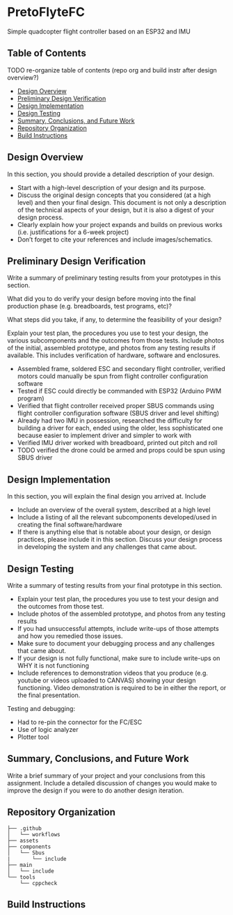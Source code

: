# PretoFlyteFC

Simple quadcopter flight controller based on an ESP32 and IMU

## Table of Contents

TODO re-organize table of contents (repo org and build instr after design overview?)

- [Design Overview](#design-overview)
- [Preliminary Design Verification](#preliminary-design-verification)
- [Design Implementation](#design-implementation)
- [Design Testing](#design-testing)
- [Summary, Conclusions, and Future Work](#summary-conclusions-and-future-work)
- [Repository Organization](#repository-organization)
- [Build Instructions](#build-instructions)

## Design Overview

In this section, you should provide a detailed description of your design.

- Start with a high-level description of your design and its purpose.
- Discuss the original design concepts that you considered (at a high level) and then your
  final design. This document is not only a description of the technical aspects of your
  design, but it is also a digest of your design process.
- Clearly explain how your project expands and builds on previous works (i.e. justifications
  for a 6-week project)
- Don’t forget to cite your references and include images/schematics.

## Preliminary Design Verification

Write a summary of preliminary testing results from your prototypes in this section.

What did you to do verify your design before moving into the final production phase (e.g. breadboards,
test programs, etc)?

What steps did you take, if any, to determine the feasibility of your design?

Explain your test plan, the procedures you use to test your design, the various subcomponents and the outcomes from those tests. Include photos of the initial, assembled
prototype, and photos from any testing results if available. This includes verification of hardware, software and enclosures.

- Assembled frame, soldered ESC and secondary flight controller, verified motors could manually be spun from flight controller configuration software
- Tested if ESC could directly be commanded with ESP32 (Arduino PWM program)
- Verified that flight controller received proper SBUS commands using flight controller configuration software (SBUS driver and level shifting)
- Already had two IMU in possession, researched the difficulty for building a driver for each, ended using the older, less sophisticated one because easier to implement driver and simpler to work with
- Verified IMU driver worked with breadboard, printed out pitch and roll
- TODO verified the drone could be armed and props could be spun using SBUS driver

## Design Implementation

In this section, you will explain the final design you arrived at. Include

- Include an overview of the overall system, described at a high level
- Include a listing of all the relevant subcomponents developed/used in creating the
  final software/hardware
- If there is anything else that is notable about your design, or design practices, please
  include it in this section. Discuss your design process in developing the system and
  any challenges that came about.

## Design Testing

Write a summary of testing results from your final prototype in this section.

- Explain your test plan, the procedures you use to test your design and the outcomes from
  those test.
- Include photos of the assembled prototype, and photos from any testing results
- If you had unsuccessful attempts, include write-ups of those attempts and how you remedied
  those issues.
- Make sure to document your debugging process and any challenges that came about.
- If your design is not fully functional, make sure to include write-ups on WHY it is not
  functioning
- Include references to demonstration videos that you produce (e.g. youtube or videos
  uploaded to CANVAS) showing your design functioning. Video demonstration is required to
  be in either the report, or the final presentation.

Testing and debugging:

- Had to re-pin the connector for the FC/ESC
- Use of logic analyzer
- Plotter tool

## Summary, Conclusions, and Future Work

Write a brief summary of your project and your conclusions from this assignment. Include a detailed
discussion of changes you would make to improve the design if you were to do another design iteration.

## Repository Organization

```
├── .github
│   └── workflows
├── assets
├── components
│   └── Sbus
|       └── include
├── main
│   └── include
└── tools
    └── cppcheck
```

## Build Instructions
